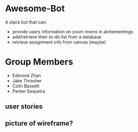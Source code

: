 # Awesome-Bot
A slack bot that can:
  - provide users information on zoom rooms in alchemeetings
  - add/retrieve their to-do list from a database
  - retrieve assignment info from canvas (maybe)


# Group Members
  - Edmond Zhan
  - Jake Thrasher
  - Colin Bassett
  - Parker Sequeira
  
## user stories

## picture of wireframe?
